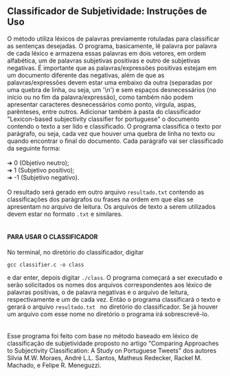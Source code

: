 ## Classificador de Subjetividade: Instruções de Uso
O método utiliza léxicos de palavras previamente rotuladas para classificar as sentenças desejadas. O programa, basicamente, lê palavra por palavra de cada léxico e armazena essas palavras em dois vetores, em ordem alfabética, um de palavras subjetivas positivas e outro de subjetivas negativas. É importante que as palavras/expressões positivas estejam em um documento diferente das negativas, além de que as palavras/expressões devem estar uma embaixo da outra (separadas por uma quebra de linha, ou seja, um '\n') e sem espaços desnecessários (no início ou no fim da palavra/expressão), como também não podem apresentar caracteres desnecessários como ponto, vírgula, aspas, parênteses, entre outros. Adicionar também à pasta do classificador "Lexicon-based subjectivity classifier for portuguese" o documento contendo o texto a ser lido e classificado. O programa classifica o texto por parágrafo, ou seja, cada vez que houver uma quebra de linha no texto ou quando encontrar o final do documento. Cada parágrafo vai ser classificado da seguinte forma:<br>
<br>
➔ 0 (Objetivo neutro);<br>
➔ 1 (Subjetivo positivo);<br>
➔ -1 (Subjetivo negativo).<br>
<br>
O resultado será gerado em outro arquivo 
`resultado.txt`
contendo as classificações dos parágrafos ou frases na ordem em que elas se apresentam no arquivo de leitura. Os arquivos de texto a serem utilizados devem estar no formato 
`.txt`
e similares.<br>
<br>
<h4>PARA USAR O CLASSIFICADOR</h4>
No terminal, no diretório do classificador, digitar

`gcc classifier.c -o class`

e dar enter, depois digitar `./class`. O programa começará a ser executado e serão solicitados os nomes dos arquivos correspondentes aos léxico de palavras positivas, o de palavra negativas e o arquivo de leitura, respectivamente e um de cada vez. Então o programa classificará o texto e gerará o arquivo
`resultado.txt `
no diretório do classificador. Se já houver um arquivo com esse nome no diretório o programa irá sobrescrevê-lo.
<br><br><br>Esse programa foi feito com base no método baseado em léxico de classificação de subjetividade proposto no artigo "Comparing Approaches to Subjectivity Classification: A Study on Portuguese Tweets" dos autores Silvia M.W. Moraes, André L.L. Santos, Matheus Redecker, Rackel M. Machado, e Felipe R. Meneguzzi.
